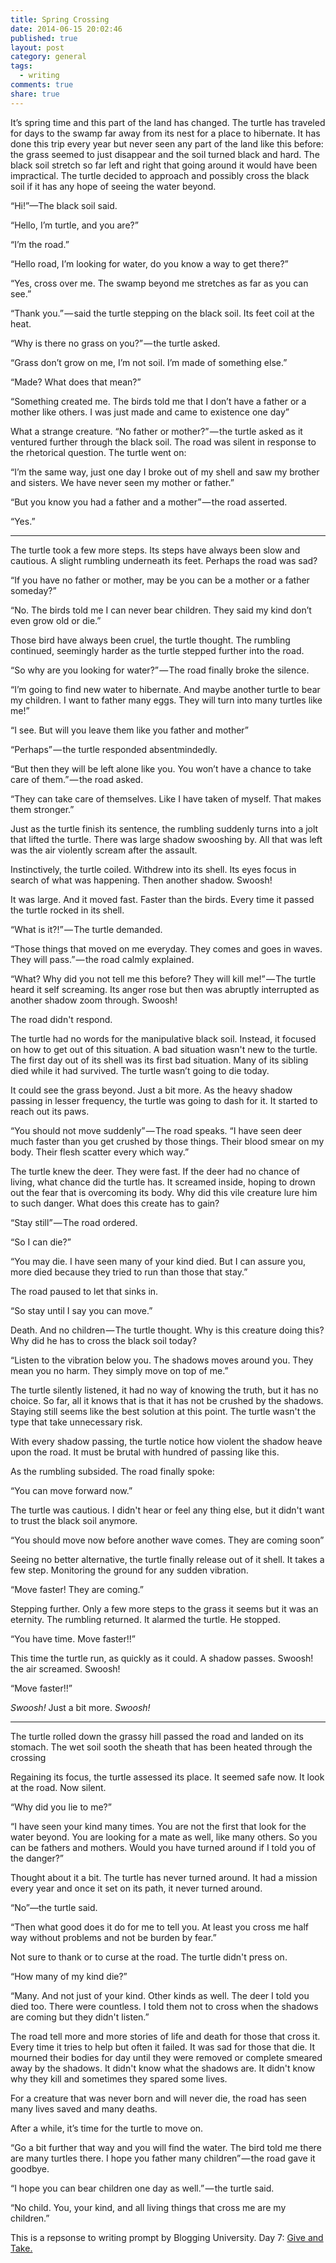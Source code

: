 ```yaml
---
title: Spring Crossing
date: 2014-06-15 20:02:46
published: true
layout: post
category: general
tags: 
  - writing
comments: true
share: true
---
```


It’s spring time and this part of the land has changed. The turtle has traveled for days to the swamp far away from its nest for a place to hibernate. It has done this trip every year but never seen any part of the land like this before: the grass seemed to just disappear and the soil turned black and hard. The black soil stretch so far left and right that going around it would have been impractical. The turtle decided to approach and possibly cross the black soil if it has any hope of seeing the water beyond.

“Hi!”—The black soil said.

“Hello, I’m turtle, and you are?”

“I’m the road.”

“Hello road, I’m looking for water, do you know a way to get there?”

“Yes, cross over me. The swamp beyond me stretches as far as you can see.”

“Thank you.” — said the turtle stepping on the black soil. Its feet coil at the heat.

“Why is there no grass on you?” — the turtle asked.

“Grass don’t grow on me, I’m not soil. I’m made of something else.”

“Made? What does that mean?”

“Something created me. The birds told me that I don’t have a father or a mother like others. I was just made and came to existence one day”

What a strange creature. “No father or mother?” — the turtle asked as it ventured further through the black soil. The road was silent in response to the rhetorical question. The turtle went on:

“I’m the same way, just one day I broke out of my shell and saw my brother and sisters. We have never seen my mother or father.”

“But you know you had a father and a mother” — the road asserted.

“Yes.”

---

The turtle took a few more steps. Its steps have always been slow and cautious. A slight rumbling underneath its feet. Perhaps the road was sad?

“If you have no father or mother, may be you can be a mother or a father someday?”

“No. The birds told me I can never bear children. They said my kind don’t even grow old or die.”

Those bird have always been cruel, the turtle thought. The rumbling continued, seemingly harder as the turtle stepped further into the road.

“So why are you looking for water?” — The road finally broke the silence.

“I’m going to find new water to hibernate. And maybe another turtle to bear my children. I want to father many eggs. They will turn into many turtles like me!”

“I see. But will you leave them like you father and mother”

“Perhaps” — the turtle responded absentmindedly.

“But then they will be left alone like you. You won’t have a chance to take care of them.” — the road asked.

“They can take care of themselves. Like I have taken of myself. That makes them stronger.”

Just as the turtle finish its sentence, the rumbling suddenly turns into a jolt that lifted the turtle. There was large shadow swooshing by. All that was left was the air violently scream after the assault.

Instinctively, the turtle coiled. Withdrew into its shell. Its eyes focus in search of what was happening. Then another shadow. Swoosh!

It was large. And it moved fast. Faster than the birds. Every time it passed the turtle rocked in its shell.

“What is it?!” — The turtle demanded.

“Those things that moved on me everyday. They comes and goes in waves. They will pass.” — the road calmly explained.

“What? Why did you not tell me this before? They will kill me!” — The turtle heard it self screaming. Its anger rose but then was abruptly interrupted as another shadow zoom through. Swoosh!

The road didn't respond.

The turtle had no words for the manipulative black soil. Instead, it focused on how to get out of this situation. A bad situation wasn't new to the turtle. The first day out of its shell was its first bad situation. Many of its sibling died while it had survived. The turtle wasn’t going to die today.

It could see the grass beyond. Just a bit more. As the heavy shadow passing in lesser frequency, the turtle was going to dash for it. It started to reach out its paws.

“You should not move suddenly” — The road speaks. “I have seen deer much faster than you get crushed by those things. Their blood smear on my body. Their flesh scatter every which way.”

The turtle knew the deer. They were fast. If the deer had no chance of living, what chance did the turtle has. It screamed inside, hoping to drown out the fear that is overcoming its body. Why did this vile creature lure him to such danger. What does this create has to gain?

“Stay still” — The road ordered.

“So I can die?”

“You may die. I have seen many of your kind died. But I can assure you, more died because they tried to run than those that stay.”

The road paused to let that sinks in.

“So stay until I say you can move.”

Death. And no children — The turtle thought. Why is this creature doing this? Why did he has to cross the black soil today?

“Listen to the vibration below you. The shadows moves around you. They mean you no harm. They simply move on top of me.”

The turtle silently listened, it had no way of knowing the truth, but it has no choice. So far, all it knows that is that it has not be crushed by the shadows. Staying still seems like the best solution at this point. The turtle wasn't the type that take unnecessary risk.

With every shadow passing, the turtle notice how violent the shadow heave upon the road. It must be brutal with hundred of passing like this.

As the rumbling subsided. The road finally spoke:

“You can move forward now.”

The turtle was cautious. I didn't hear or feel any thing else, but it didn't want to trust the black soil anymore.

“You should move now before another wave comes. They are coming soon”

Seeing no better alternative, the turtle finally release out of it shell. It takes a few step. Monitoring the ground for any sudden vibration.

“Move faster! They are coming.”

Stepping further. Only a few more steps to the grass it seems but it was an eternity. The rumbling returned. It alarmed the turtle. He stopped.

“You have time. Move faster!!”

This time the turtle run, as quickly as it could. A shadow passes. Swoosh! the air screamed. Swoosh!

“Move faster!!”

*Swoosh!* Just a bit more. *Swoosh!*

---

The turtle rolled down the grassy hill passed the road and landed on its stomach. The wet soil sooth the sheath that has been heated through the crossing

Regaining its focus, the turtle assessed its place. It seemed safe now. It look at the road. Now silent.

“Why did you lie to me?”

“I have seen your kind many times. You are not the first that look for the water beyond. You are looking for a mate as well, like many others. So you can be fathers and mothers. Would you have turned around if I told you of the danger?”

Thought about it a bit. The turtle has never turned around. It had a mission every year and once it set on its path, it never turned around.

“No”—the turtle said.

“Then what good does it do for me to tell you. At least you cross me half way without problems and not be burden by fear.”

Not sure to thank or to curse at the road. The turtle didn't press on.

“How many of my kind die?”

“Many. And not just of your kind. Other kinds as well. The deer I told you died too. There were countless. I told them not to cross when the shadows are coming but they didn't listen.”

The road tell more and more stories of life and death for those that cross it. Every time it tries to help but often it failed. It was sad for those that die. It mourned their bodies for day until they were removed or complete smeared away by the shadows. It didn't know what the shadows are. It didn't know why they kill and sometimes they spared some lives.

For a creature that was never born and will never die, the road has seen many lives saved and many deaths.

After a while, it’s time for the turtle to move on.

“Go a bit further that way and you will find the water. The bird told me there are many turtles there. I hope you father many children” — the road gave it goodbye.

“I hope you can bear children one day as well.” — the turtle said.

“No child. You, your kind, and all living things that cross me are my children.”

This is a repsonse to writing prompt by Blogging University. Day 7: [Give and Take.](http://dailypost.wordpress.com/dp_assignment/writing-101-day-seven/)
